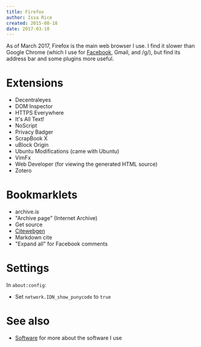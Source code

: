 ```yaml
---
title: Firefox
author: Issa Rice
created: 2015-08-18
date: 2017-03-10
---
```


As of March 2017, Firefox is the main web browser I use.
I find it slower than Google Chrome (which I use for
[Facebook](facebook), Gmail, and /g/), but find its address bar and some
plugins more useful.

# Extensions

- Decentraleyes
- DOM Inspector
- HTTPS Everywhere
- It's All Text!
- NoScript
- Privacy Badger
- ScrapBook X
- uBlock Origin
- Ubuntu Modifications (came with Ubuntu)
- VimFx
- Web Developer (for viewing the generated HTML source)
- Zotero

# Bookmarklets

- archive.is
- "Archive page" (Internet Archive)
- Get source
- [Citewebgen](https://github.com/riceissa/citewebgen/)
- Markdown cite
- "Expand all" for Facebook comments

# Settings

In `about:config`:

- Set `network.IDN_show_punycode` to `true`

# See also

* [Software]() for more about the software I use
